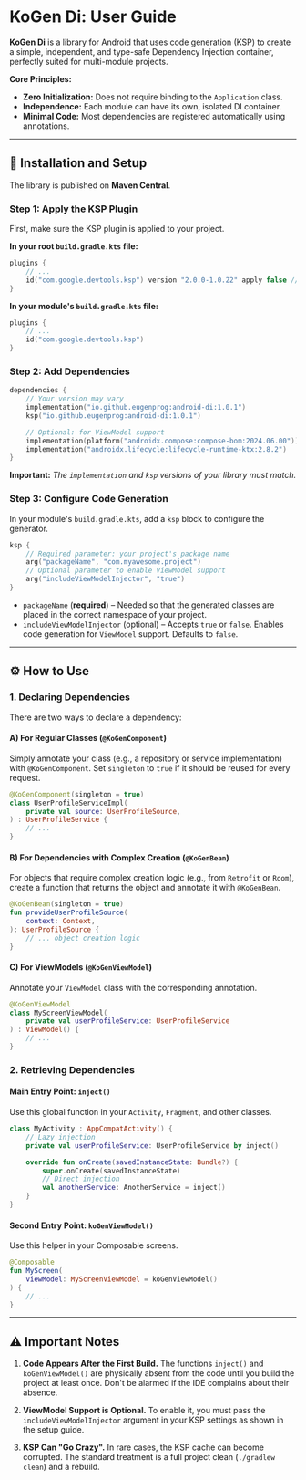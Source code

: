 # KoGen Di: User Guide

**KoGen Di** is a library for Android that uses code generation (KSP) to create a simple, independent, and type-safe Dependency Injection container, perfectly suited for multi-module projects.

**Core Principles:**
* **Zero Initialization:** Does not require binding to the `Application` class.
* **Independence:** Each module can have its own, isolated DI container.
* **Minimal Code:** Most dependencies are registered automatically using annotations.

---

## 🚀 Installation and Setup

The library is published on **Maven Central**.

### Step 1: Apply the KSP Plugin

First, make sure the KSP plugin is applied to your project.

**In your root `build.gradle.kts` file:**
```kotlin
plugins {
    // ...
    id("com.google.devtools.ksp") version "2.0.0-1.0.22" apply false // Use the KSP version that matches your Kotlin version
}
```

**In your module's `build.gradle.kts` file:**
```kotlin
plugins {
    // ...
    id("com.google.devtools.ksp")
}
```

### Step 2: Add Dependencies

```kotlin
dependencies {
    // Your version may vary
    implementation("io.github.eugenprog:android-di:1.0.1")
    ksp("io.github.eugenprog:android-di:1.0.1")

    // Optional: for ViewModel support
    implementation(platform("androidx.compose:compose-bom:2024.06.00"))
    implementation("androidx.lifecycle:lifecycle-runtime-ktx:2.8.2")
}
```
**Important:** *The `implementation` and `ksp` versions of your library must match.*

### Step 3: Configure Code Generation

In your module's `build.gradle.kts`, add a `ksp` block to configure the generator.
```kotlin
ksp {
    // Required parameter: your project's package name
    arg("packageName", "com.myawesome.project")
    // Optional parameter to enable ViewModel support
    arg("includeViewModelInjector", "true") 
}
```
* `packageName` (**required**) – Needed so that the generated classes are placed in the correct namespace of your project.
* `includeViewModelInjector` (optional) – Accepts `true` or `false`. Enables code generation for `ViewModel` support. Defaults to `false`.

---

## ⚙️ How to Use

### 1. Declaring Dependencies

There are two ways to declare a dependency:

#### A) For Regular Classes (`@KoGenComponent`)
Simply annotate your class (e.g., a repository or service implementation) with `@KoGenComponent`. Set `singleton` to `true` if it should be reused for every request.
```kotlin
@KoGenComponent(singleton = true)
class UserProfileServiceImpl(
    private val source: UserProfileSource,
) : UserProfileService {
    // ...
}
```

#### B) For Dependencies with Complex Creation (`@KoGenBean`)
For objects that require complex creation logic (e.g., from `Retrofit` or `Room`), create a function that returns the object and annotate it with `@KoGenBean`.
```kotlin
@KoGenBean(singleton = true)
fun provideUserProfileSource(
    context: Context,
): UserProfileSource {
    // ... object creation logic
}
```

#### C) For ViewModels (`@KoGenViewModel`)
Annotate your `ViewModel` class with the corresponding annotation.
```kotlin
@KoGenViewModel
class MyScreenViewModel(
    private val userProfileService: UserProfileService
) : ViewModel() {
    // ...
}
```

### 2. Retrieving Dependencies

#### Main Entry Point: `inject()`
Use this global function in your `Activity`, `Fragment`, and other classes.
```kotlin
class MyActivity : AppCompatActivity() {
    // Lazy injection
    private val userProfileService: UserProfileService by inject()

    override fun onCreate(savedInstanceState: Bundle?) {
        super.onCreate(savedInstanceState)
        // Direct injection
        val anotherService: AnotherService = inject()
    }
}
```

#### Second Entry Point: `koGenViewModel()`
Use this helper in your Composable screens.
```kotlin
@Composable
fun MyScreen(
    viewModel: MyScreenViewModel = koGenViewModel()
) {
    // ...
}
```
---

## ⚠️ Important Notes

1.  **Code Appears After the First Build.** The functions `inject()` and `koGenViewModel()` are physically absent from the code until you build the project at least once. Don't be alarmed if the IDE complains about their absence.

2.  **ViewModel Support is Optional.** To enable it, you must pass the `includeViewModelInjector` argument in your KSP settings as shown in the setup guide.

3.  **KSP Can "Go Crazy".** In rare cases, the KSP cache can become corrupted. The standard treatment is a full project clean (`./gradlew clean`) and a rebuild.

```
